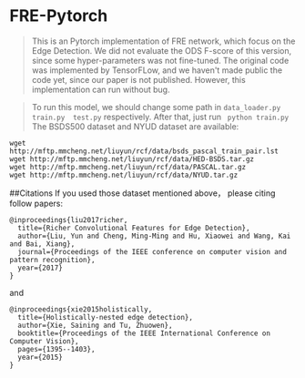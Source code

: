 # FRE-Pytorch
>This is an Pytorch implementation of FRE network, which focus on the Edge Detection.
>We did not evaluate the ODS F-score of this version, since some hyper-parameters was not fine-tuned.
>The original code was implemented by TensorFLow, and we haven't made public the code yet, since our paper is not published.
>However, this implementation can run without bug.

>To run this model, we should change some path in ```data_loader.py   train.py  test.py``` respectively.
>After that, just run 
                          ``` 
                          python train.py
                         ```
>The BSDS500 dataset and NYUD dataset are available:
```
wget http://mftp.mmcheng.net/liuyun/rcf/data/bsds_pascal_train_pair.lst
wget http://mftp.mmcheng.net/liuyun/rcf/data/HED-BSDS.tar.gz
wget http://mftp.mmcheng.net/liuyun/rcf/data/PASCAL.tar.gz
wget http://mftp.mmcheng.net/liuyun/rcf/data/NYUD.tar.gz
```

##Citations
If you used those dataset mentioned above， please citing follow papers:
```
@inproceedings{liu2017richer,
  title={Richer Convolutional Features for Edge Detection},
  author={Liu, Yun and Cheng, Ming-Ming and Hu, Xiaowei and Wang, Kai and Bai, Xiang},
  journal={Proceedings of the IEEE conference on computer vision and pattern recognition},
  year={2017}
}
```
and 
```
@inproceedings{xie2015holistically,
  title={Holistically-nested edge detection},
  author={Xie, Saining and Tu, Zhuowen},
  booktitle={Proceedings of the IEEE International Conference on Computer Vision},
  pages={1395--1403},
  year={2015}
}
```
